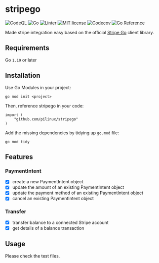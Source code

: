 # stripego

![CodeQL][01]
![Go][02]
![Linter][03]
[![MIT license](https://img.shields.io/badge/license-MIT-brightgreen.svg)][04]
[![Codecov][05]][06]
[![Go Reference][07]][08]

Made stripe integration easy based on the official
[Stripe Go](https://github.com/stripe/stripe-go/) client library.

## Requirements

Go `1.19` or later

## Installation

Use Go Modules in your project:

```
go mod init <project>
```

Then, reference stripego in your code:

```
import (
	"github.com/pilinux/stripego"
)
```

Add the missing dependencies by tidying up `go.mod` file:

```
go mod tidy
```

## Features

### PaymentIntent

- [x] create a new PaymentIntent object
- [x] update the amount of an existing PaymentIntent object
- [x] update the payment method of an existing PaymentIntent object
- [x] cancel an existing PaymentIntent object

### Transfer

- [x] transfer balance to a connected Stripe account
- [x] get details of a balance transaction

## Usage

Please check the test files.

[01]: https://github.com/pilinux/stripego/actions/workflows/codeql-analysis.yml/badge.svg
[02]: https://github.com/pilinux/stripego/actions/workflows/go.yml/badge.svg
[03]: https://github.com/pilinux/stripego/actions/workflows/golangci-lint.yml/badge.svg
[04]: LICENSE
[05]: https://codecov.io/gh/pilinux/stripego/branch/main/graph/badge.svg?token=83H0G5TRH7
[06]: https://codecov.io/gh/pilinux/stripego
[07]: https://pkg.go.dev/badge/github.com/pilinux/stripego
[08]: https://pkg.go.dev/github.com/pilinux/stripego
